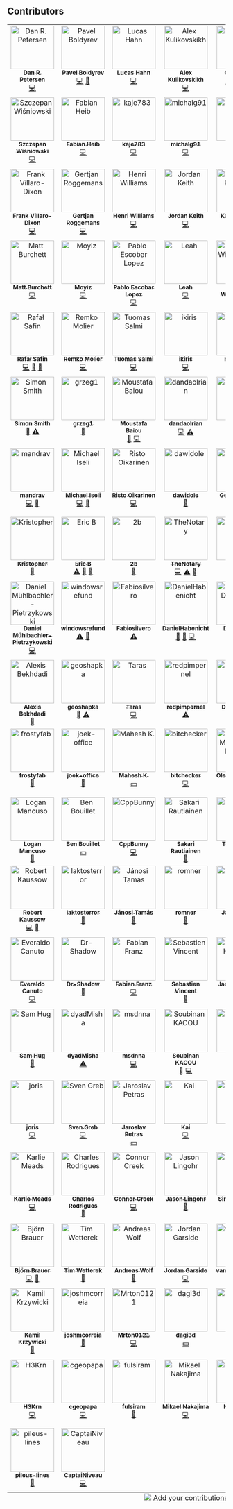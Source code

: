 ## Contributors

<!-- ALL-CONTRIBUTORS-LIST:START - Do not remove or modify this section -->
<!-- prettier-ignore-start -->
<!-- markdownlint-disable -->
<table>
  <tbody>
    <tr>
      <td align="center" valign="top" width="14.28%"><a href="https://danitso.com/"><img src="https://avatars.githubusercontent.com/u/7096448?v=4?s=100" width="100px;" alt="Dan R. Petersen"/><br /><sub><b>Dan R. Petersen</b></sub></a><br /><a href="https://github.com/bpg/terraform-provider-proxmox/commits?author=danitso-dp" title="Code">💻</a></td>
      <td align="center" valign="top" width="14.28%"><a href="https://github.com/bpg"><img src="https://avatars.githubusercontent.com/u/627562?v=4?s=100" width="100px;" alt="Pavel Boldyrev"/><br /><sub><b>Pavel Boldyrev</b></sub></a><br /><a href="https://github.com/bpg/terraform-provider-proxmox/commits?author=bpg" title="Code">💻</a> <a href="#maintenance-bpg" title="Maintenance">🚧</a></td>
      <td align="center" valign="top" width="14.28%"><a href="https://github.com/luhahn"><img src="https://avatars.githubusercontent.com/u/61747797?v=4?s=100" width="100px;" alt="Lucas Hahn"/><br /><sub><b>Lucas Hahn</b></sub></a><br /><a href="https://github.com/bpg/terraform-provider-proxmox/commits?author=luhahn" title="Code">💻</a></td>
      <td align="center" valign="top" width="14.28%"><a href="https://github.com/blz-ea"><img src="https://avatars.githubusercontent.com/u/19339605?v=4?s=100" width="100px;" alt="Alex Kulikovskikh"/><br /><sub><b>Alex Kulikovskikh</b></sub></a><br /><a href="https://github.com/bpg/terraform-provider-proxmox/commits?author=blz-ea" title="Code">💻</a></td>
      <td align="center" valign="top" width="14.28%"><a href="https://github.com/otopetrik"><img src="https://avatars.githubusercontent.com/u/972298?v=4?s=100" width="100px;" alt="Oto Petřík"/><br /><sub><b>Oto Petřík</b></sub></a><br /><a href="https://github.com/bpg/terraform-provider-proxmox/commits?author=otopetrik" title="Code">💻</a> <a href="#question-otopetrik" title="Answering Questions">💬</a> <a href="https://github.com/bpg/terraform-provider-proxmox/issues?q=author%3Aotopetrik" title="Bug reports">🐛</a> <a href="https://github.com/bpg/terraform-provider-proxmox/commits?author=otopetrik" title="Documentation">📖</a></td>
      <td align="center" valign="top" width="14.28%"><a href="https://www.patreon.com/boik"><img src="https://avatars.githubusercontent.com/u/6451933?v=4?s=100" width="100px;" alt="Boik"/><br /><sub><b>Boik</b></sub></a><br /><a href="https://github.com/bpg/terraform-provider-proxmox/commits?author=qazbnm456" title="Code">💻</a></td>
      <td align="center" valign="top" width="14.28%"><a href="https://github.com/abdo-farag"><img src="https://avatars.githubusercontent.com/u/10170837?v=4?s=100" width="100px;" alt="Abdelfadeel Farag"/><br /><sub><b>Abdelfadeel Farag</b></sub></a><br /><a href="https://github.com/bpg/terraform-provider-proxmox/commits?author=abdo-farag" title="Code">💻</a></td>
    </tr>
    <tr>
      <td align="center" valign="top" width="14.28%"><a href="https://github.com/kugo12"><img src="https://avatars.githubusercontent.com/u/15050771?v=4?s=100" width="100px;" alt="Szczepan Wiśniowski"/><br /><sub><b>Szczepan Wiśniowski</b></sub></a><br /><a href="https://github.com/bpg/terraform-provider-proxmox/commits?author=kugo12" title="Code">💻</a></td>
      <td align="center" valign="top" width="14.28%"><a href="https://github.com/xonvanetta"><img src="https://avatars.githubusercontent.com/u/11271952?v=4?s=100" width="100px;" alt="Fabian Heib"/><br /><sub><b>Fabian Heib</b></sub></a><br /><a href="https://github.com/bpg/terraform-provider-proxmox/commits?author=xonvanetta" title="Code">💻</a></td>
      <td align="center" valign="top" width="14.28%"><a href="https://github.com/kaje783"><img src="https://avatars.githubusercontent.com/u/120482249?v=4?s=100" width="100px;" alt="kaje783"/><br /><sub><b>kaje783</b></sub></a><br /><a href="https://github.com/bpg/terraform-provider-proxmox/commits?author=kaje783" title="Code">💻</a></td>
      <td align="center" valign="top" width="14.28%"><a href="https://github.com/michalg91"><img src="https://avatars.githubusercontent.com/u/63045346?v=4?s=100" width="100px;" alt="michalg91"/><br /><sub><b>michalg91</b></sub></a><br /><a href="https://github.com/bpg/terraform-provider-proxmox/commits?author=michalg91" title="Code">💻</a></td>
      <td align="center" valign="top" width="14.28%"><a href="https://github.com/1-cameron"><img src="https://avatars.githubusercontent.com/u/68611194?v=4?s=100" width="100px;" alt="Cameron"/><br /><sub><b>Cameron</b></sub></a><br /><a href="https://github.com/bpg/terraform-provider-proxmox/commits?author=1-cameron" title="Code">💻</a></td>
      <td align="center" valign="top" width="14.28%"><a href="https://christopherjones.us/"><img src="https://avatars.githubusercontent.com/u/115515?v=4?s=100" width="100px;" alt="Chris Jones"/><br /><sub><b>Chris Jones</b></sub></a><br /><a href="https://github.com/bpg/terraform-provider-proxmox/commits?author=magikid" title="Code">💻</a></td>
      <td align="center" valign="top" width="14.28%"><a href="https://dominik.wombacher.cc/"><img src="https://avatars.githubusercontent.com/u/16312366?v=4?s=100" width="100px;" alt="Dominik Wombacher"/><br /><sub><b>Dominik Wombacher</b></sub></a><br /><a href="https://github.com/bpg/terraform-provider-proxmox/commits?author=wombelix" title="Code">💻</a></td>
    </tr>
    <tr>
      <td align="center" valign="top" width="14.28%"><a href="http://frank.villaro-dixon.eu/"><img src="https://avatars.githubusercontent.com/u/17879459?v=4?s=100" width="100px;" alt="Frank Villaro-Dixon"/><br /><sub><b>Frank Villaro-Dixon</b></sub></a><br /><a href="https://github.com/bpg/terraform-provider-proxmox/commits?author=Frankkkkk" title="Code">💻</a></td>
      <td align="center" valign="top" width="14.28%"><a href="https://github.com/groggemans"><img src="https://avatars.githubusercontent.com/u/11381284?v=4?s=100" width="100px;" alt="Gertjan Roggemans"/><br /><sub><b>Gertjan Roggemans</b></sub></a><br /><a href="https://github.com/bpg/terraform-provider-proxmox/commits?author=groggemans" title="Code">💻</a></td>
      <td align="center" valign="top" width="14.28%"><a href="https://github.com/HenriAW"><img src="https://avatars.githubusercontent.com/u/24527359?v=4?s=100" width="100px;" alt="Henri Williams"/><br /><sub><b>Henri Williams</b></sub></a><br /><a href="https://github.com/bpg/terraform-provider-proxmox/commits?author=HenriAW" title="Code">💻</a></td>
      <td align="center" valign="top" width="14.28%"><a href="https://github.com/zeddD1abl0"><img src="https://avatars.githubusercontent.com/u/8335605?v=4?s=100" width="100px;" alt="Jordan Keith"/><br /><sub><b>Jordan Keith</b></sub></a><br /><a href="https://github.com/bpg/terraform-provider-proxmox/commits?author=zeddD1abl0" title="Code">💻</a></td>
      <td align="center" valign="top" width="14.28%"><a href="https://github.com/shortmann"><img src="https://avatars.githubusercontent.com/u/20142334?v=4?s=100" width="100px;" alt="Kai Kahllund"/><br /><sub><b>Kai Kahllund</b></sub></a><br /><a href="https://github.com/bpg/terraform-provider-proxmox/commits?author=shortmann" title="Code">💻</a></td>
      <td align="center" valign="top" width="14.28%"><a href="https://github.com/kevinglasson"><img src="https://avatars.githubusercontent.com/u/22187575?v=4?s=100" width="100px;" alt="Kevin"/><br /><sub><b>Kevin</b></sub></a><br /><a href="https://github.com/bpg/terraform-provider-proxmox/commits?author=kevinglasson" title="Code">💻</a></td>
      <td align="center" valign="top" width="14.28%"><a href="https://github.com/krzysztof-magosa"><img src="https://avatars.githubusercontent.com/u/6112411?v=4?s=100" width="100px;" alt="Krzysztof Magosa"/><br /><sub><b>Krzysztof Magosa</b></sub></a><br /><a href="https://github.com/bpg/terraform-provider-proxmox/commits?author=krzysztof-magosa" title="Code">💻</a></td>
    </tr>
    <tr>
      <td align="center" valign="top" width="14.28%"><a href="https://burchett.dev/"><img src="https://avatars.githubusercontent.com/u/783042?v=4?s=100" width="100px;" alt="Matt Burchett"/><br /><sub><b>Matt Burchett</b></sub></a><br /><a href="https://github.com/bpg/terraform-provider-proxmox/commits?author=mattburchett" title="Code">💻</a></td>
      <td align="center" valign="top" width="14.28%"><a href="https://github.com/moyiz"><img src="https://avatars.githubusercontent.com/u/8603313?v=4?s=100" width="100px;" alt="Moyiz"/><br /><sub><b>Moyiz</b></sub></a><br /><a href="https://github.com/bpg/terraform-provider-proxmox/commits?author=moyiz" title="Code">💻</a></td>
      <td align="center" valign="top" width="14.28%"><a href="https://github.com/pescobar"><img src="https://avatars.githubusercontent.com/u/103797?v=4?s=100" width="100px;" alt="Pablo Escobar Lopez"/><br /><sub><b>Pablo Escobar Lopez</b></sub></a><br /><a href="https://github.com/bpg/terraform-provider-proxmox/commits?author=pescobar" title="Code">💻</a></td>
      <td align="center" valign="top" width="14.28%"><a href="https://hrmny.sh/"><img src="https://avatars.githubusercontent.com/u/8845940?v=4?s=100" width="100px;" alt="Leah"/><br /><sub><b>Leah</b></sub></a><br /><a href="https://github.com/bpg/terraform-provider-proxmox/commits?author=ForsakenHarmony" title="Code">💻</a></td>
      <td align="center" valign="top" width="14.28%"><a href="https://github.com/wbpascal"><img src="https://avatars.githubusercontent.com/u/9532590?v=4?s=100" width="100px;" alt="Pascal Wiedenbeck"/><br /><sub><b>Pascal Wiedenbeck</b></sub></a><br /><a href="https://github.com/bpg/terraform-provider-proxmox/commits?author=wbpascal" title="Code">💻</a></td>
      <td align="center" valign="top" width="14.28%"><a href="https://github.com/Patricol"><img src="https://avatars.githubusercontent.com/u/13428020?v=4?s=100" width="100px;" alt="Patrick Collins"/><br /><sub><b>Patrick Collins</b></sub></a><br /><a href="https://github.com/bpg/terraform-provider-proxmox/commits?author=Patricol" title="Code">💻</a></td>
      <td align="center" valign="top" width="14.28%"><a href="https://prajwal-portfolio.netlify.app/"><img src="https://avatars.githubusercontent.com/u/48290911?v=4?s=100" width="100px;" alt="Prajwal"/><br /><sub><b>Prajwal</b></sub></a><br /><a href="https://github.com/bpg/terraform-provider-proxmox/commits?author=PrajwalBorkar" title="Code">💻</a></td>
    </tr>
    <tr>
      <td align="center" valign="top" width="14.28%"><a href="https://github.com/rafsaf"><img src="https://avatars.githubusercontent.com/u/51059348?v=4?s=100" width="100px;" alt="Rafał Safin"/><br /><sub><b>Rafał Safin</b></sub></a><br /><a href="https://github.com/bpg/terraform-provider-proxmox/commits?author=rafsaf" title="Code">💻</a> <a href="https://github.com/bpg/terraform-provider-proxmox/commits?author=rafsaf" title="Documentation">📖</a> <a href="#ideas-rafsaf" title="Ideas, Planning, & Feedback">🤔</a></td>
      <td align="center" valign="top" width="14.28%"><a href="https://github.com/RemkoMolier"><img src="https://avatars.githubusercontent.com/u/16520301?v=4?s=100" width="100px;" alt="Remko Molier"/><br /><sub><b>Remko Molier</b></sub></a><br /><a href="https://github.com/bpg/terraform-provider-proxmox/commits?author=RemkoMolier" title="Code">💻</a></td>
      <td align="center" valign="top" width="14.28%"><a href="http://www.tuomassalmi.com/"><img src="https://avatars.githubusercontent.com/u/3398165?v=4?s=100" width="100px;" alt="Tuomas Salmi"/><br /><sub><b>Tuomas Salmi</b></sub></a><br /><a href="https://github.com/bpg/terraform-provider-proxmox/commits?author=Tumetsu" title="Code">💻</a></td>
      <td align="center" valign="top" width="14.28%"><a href="https://github.com/ikiris"><img src="https://avatars.githubusercontent.com/u/4852950?v=4?s=100" width="100px;" alt="ikiris"/><br /><sub><b>ikiris</b></sub></a><br /><a href="https://github.com/bpg/terraform-provider-proxmox/commits?author=ikiris" title="Code">💻</a></td>
      <td align="center" valign="top" width="14.28%"><a href="https://github.com/mleone87"><img src="https://avatars.githubusercontent.com/u/807457?v=4?s=100" width="100px;" alt="mleone87"/><br /><sub><b>mleone87</b></sub></a><br /><a href="https://github.com/bpg/terraform-provider-proxmox/commits?author=mleone87" title="Code">💻</a></td>
      <td align="center" valign="top" width="14.28%"><a href="https://thiscute.world/en/"><img src="https://avatars.githubusercontent.com/u/22363274?v=4?s=100" width="100px;" alt="Ryan Yin"/><br /><sub><b>Ryan Yin</b></sub></a><br /><a href="https://github.com/bpg/terraform-provider-proxmox/commits?author=ryan4yin" title="Code">💻</a></td>
      <td align="center" valign="top" width="14.28%"><a href="https://github.com/zoop-btc"><img src="https://avatars.githubusercontent.com/u/101409458?v=4?s=100" width="100px;" alt="zoop"/><br /><sub><b>zoop</b></sub></a><br /><a href="https://github.com/bpg/terraform-provider-proxmox/commits?author=zoop-btc" title="Code">💻</a></td>
    </tr>
    <tr>
      <td align="center" valign="top" width="14.28%"><a href="https://www.si458.co.uk"><img src="https://avatars.githubusercontent.com/u/765314?v=4?s=100" width="100px;" alt="Simon Smith"/><br /><sub><b>Simon Smith</b></sub></a><br /><a href="https://github.com/bpg/terraform-provider-proxmox/issues?q=author%3Asi458" title="Bug reports">🐛</a> <a href="https://github.com/bpg/terraform-provider-proxmox/commits?author=si458" title="Tests">⚠️</a></td>
      <td align="center" valign="top" width="14.28%"><a href="https://github.com/grzeg1"><img src="https://avatars.githubusercontent.com/u/8179857?v=4?s=100" width="100px;" alt="grzeg1"/><br /><sub><b>grzeg1</b></sub></a><br /><a href="https://github.com/bpg/terraform-provider-proxmox/issues?q=author%3Agrzeg1" title="Bug reports">🐛</a></td>
      <td align="center" valign="top" width="14.28%"><a href="https://github.com/moustafab"><img src="https://avatars.githubusercontent.com/u/27738648?v=4?s=100" width="100px;" alt="Moustafa Baiou"/><br /><sub><b>Moustafa Baiou</b></sub></a><br /><a href="https://github.com/bpg/terraform-provider-proxmox/issues?q=author%3Amoustafab" title="Bug reports">🐛</a> <a href="https://github.com/bpg/terraform-provider-proxmox/commits?author=moustafab" title="Code">💻</a></td>
      <td align="center" valign="top" width="14.28%"><a href="https://github.com/dandaolrian"><img src="https://avatars.githubusercontent.com/u/86479955?v=4?s=100" width="100px;" alt="dandaolrian"/><br /><sub><b>dandaolrian</b></sub></a><br /><a href="https://github.com/bpg/terraform-provider-proxmox/commits?author=dandaolrian" title="Code">💻</a> <a href="https://github.com/bpg/terraform-provider-proxmox/commits?author=dandaolrian" title="Tests">⚠️</a></td>
      <td align="center" valign="top" width="14.28%"><a href="https://github.com/yoshikakbudto"><img src="https://avatars.githubusercontent.com/u/10331946?v=4?s=100" width="100px;" alt="Dmitry"/><br /><sub><b>Dmitry</b></sub></a><br /><a href="https://github.com/bpg/terraform-provider-proxmox/issues?q=author%3Ayoshikakbudto" title="Bug reports">🐛</a></td>
      <td align="center" valign="top" width="14.28%"><a href="https://michael.franzl.name"><img src="https://avatars.githubusercontent.com/u/72123?v=4?s=100" width="100px;" alt="Michael Franzl"/><br /><sub><b>Michael Franzl</b></sub></a><br /><a href="https://github.com/bpg/terraform-provider-proxmox/issues?q=author%3Amichaelfranzl" title="Bug reports">🐛</a> <a href="https://github.com/bpg/terraform-provider-proxmox/commits?author=michaelfranzl" title="Code">💻</a> <a href="https://github.com/bpg/terraform-provider-proxmox/commits?author=michaelfranzl" title="Tests">⚠️</a></td>
      <td align="center" valign="top" width="14.28%"><a href="http://www.ebenoit.info"><img src="https://avatars.githubusercontent.com/u/1409844?v=4?s=100" width="100px;" alt="Emmanuel Benoît"/><br /><sub><b>Emmanuel Benoît</b></sub></a><br /><a href="https://github.com/bpg/terraform-provider-proxmox/commits?author=tseeker" title="Code">💻</a> <a href="https://github.com/bpg/terraform-provider-proxmox/issues?q=author%3Atseeker" title="Bug reports">🐛</a> <a href="https://github.com/bpg/terraform-provider-proxmox/commits?author=tseeker" title="Tests">⚠️</a></td>
    </tr>
    <tr>
      <td align="center" valign="top" width="14.28%"><a href="https://github.com/mandrav"><img src="https://avatars.githubusercontent.com/u/1273530?v=4?s=100" width="100px;" alt="mandrav"/><br /><sub><b>mandrav</b></sub></a><br /><a href="https://github.com/bpg/terraform-provider-proxmox/commits?author=mandrav" title="Code">💻</a> <a href="https://github.com/bpg/terraform-provider-proxmox/issues?q=author%3Amandrav" title="Bug reports">🐛</a></td>
      <td align="center" valign="top" width="14.28%"><a href="https://github.com/michaelze"><img src="https://avatars.githubusercontent.com/u/673902?v=4?s=100" width="100px;" alt="Michael Iseli"/><br /><sub><b>Michael Iseli</b></sub></a><br /><a href="https://github.com/bpg/terraform-provider-proxmox/commits?author=michaelze" title="Code">💻</a> <a href="https://github.com/bpg/terraform-provider-proxmox/issues?q=author%3Amichaelze" title="Bug reports">🐛</a></td>
      <td align="center" valign="top" width="14.28%"><a href="https://github.com/zharalim"><img src="https://avatars.githubusercontent.com/u/1004061?v=4?s=100" width="100px;" alt="Risto Oikarinen"/><br /><sub><b>Risto Oikarinen</b></sub></a><br /><a href="https://github.com/bpg/terraform-provider-proxmox/commits?author=zharalim" title="Code">💻</a></td>
      <td align="center" valign="top" width="14.28%"><a href="https://github.com/dawidole"><img src="https://avatars.githubusercontent.com/u/37155335?v=4?s=100" width="100px;" alt="dawidole"/><br /><sub><b>dawidole</b></sub></a><br /><a href="https://github.com/bpg/terraform-provider-proxmox/issues?q=author%3Adawidole" title="Bug reports">🐛</a></td>
      <td align="center" valign="top" width="14.28%"><a href="http://www.krupa.me.uk/"><img src="https://avatars.githubusercontent.com/u/5756726?v=4?s=100" width="100px;" alt="Gerard Krupa"/><br /><sub><b>Gerard Krupa</b></sub></a><br /><a href="https://github.com/bpg/terraform-provider-proxmox/commits?author=GJKrupa" title="Tests">⚠️</a></td>
      <td align="center" valign="top" width="14.28%"><a href="https://simoncaron.com"><img src="https://avatars.githubusercontent.com/u/8635747?v=4?s=100" width="100px;" alt="Simon Caron"/><br /><sub><b>Simon Caron</b></sub></a><br /><a href="https://github.com/bpg/terraform-provider-proxmox/commits?author=simoncaron" title="Code">💻</a></td>
      <td align="center" valign="top" width="14.28%"><a href="https://github.com/ishioni"><img src="https://avatars.githubusercontent.com/u/50323052?v=4?s=100" width="100px;" alt="Piotr Maksymiuk"/><br /><sub><b>Piotr Maksymiuk</b></sub></a><br /><a href="https://github.com/bpg/terraform-provider-proxmox/issues?q=author%3Aishioni" title="Bug reports">🐛</a></td>
    </tr>
    <tr>
      <td align="center" valign="top" width="14.28%"><a href="https://github.com/0xinterface"><img src="https://avatars.githubusercontent.com/u/890207?v=4?s=100" width="100px;" alt="Kristopher"/><br /><sub><b>Kristopher</b></sub></a><br /><a href="#ideas-0xinterface" title="Ideas, Planning, & Feedback">🤔</a></td>
      <td align="center" valign="top" width="14.28%"><a href="https://github.com/mritalian"><img src="https://avatars.githubusercontent.com/u/15789014?v=4?s=100" width="100px;" alt="Eric B"/><br /><sub><b>Eric B</b></sub></a><br /><a href="https://github.com/bpg/terraform-provider-proxmox/commits?author=mritalian" title="Tests">⚠️</a> <a href="https://github.com/bpg/terraform-provider-proxmox/commits?author=mritalian" title="Documentation">📖</a> <a href="https://github.com/bpg/terraform-provider-proxmox/issues?q=author%3Amritalian" title="Bug reports">🐛</a></td>
      <td align="center" valign="top" width="14.28%"><a href="https://github.com/2b"><img src="https://avatars.githubusercontent.com/u/829041?v=4?s=100" width="100px;" alt="2b"/><br /><sub><b>2b</b></sub></a><br /><a href="https://github.com/bpg/terraform-provider-proxmox/issues?q=author%3A2b" title="Bug reports">🐛</a></td>
      <td align="center" valign="top" width="14.28%"><a href="https://github.com/TheNotary"><img src="https://avatars.githubusercontent.com/u/799247?v=4?s=100" width="100px;" alt="TheNotary"/><br /><sub><b>TheNotary</b></sub></a><br /><a href="https://github.com/bpg/terraform-provider-proxmox/commits?author=TheNotary" title="Code">💻</a> <a href="https://github.com/bpg/terraform-provider-proxmox/commits?author=TheNotary" title="Tests">⚠️</a> <a href="https://github.com/bpg/terraform-provider-proxmox/commits?author=TheNotary" title="Documentation">📖</a></td>
      <td align="center" valign="top" width="14.28%"><a href="https://github.com/zamrih"><img src="https://avatars.githubusercontent.com/u/1061718?v=4?s=100" width="100px;" alt="zamrih"/><br /><sub><b>zamrih</b></sub></a><br /><a href="https://github.com/bpg/terraform-provider-proxmox/issues?q=author%3Azamrih" title="Bug reports">🐛</a> <a href="https://github.com/bpg/terraform-provider-proxmox/commits?author=zamrih" title="Code">💻</a></td>
      <td align="center" valign="top" width="14.28%"><a href="https://github.com/ratiborusx"><img src="https://avatars.githubusercontent.com/u/123507924?v=4?s=100" width="100px;" alt="Ratiborus"/><br /><sub><b>Ratiborus</b></sub></a><br /><a href="https://github.com/bpg/terraform-provider-proxmox/issues?q=author%3Aratiborusx" title="Bug reports">🐛</a> <a href="https://github.com/bpg/terraform-provider-proxmox/commits?author=ratiborusx" title="Tests">⚠️</a></td>
      <td align="center" valign="top" width="14.28%"><a href="https://github.com/skleinjung"><img src="https://avatars.githubusercontent.com/u/17599474?v=4?s=100" width="100px;" alt="Sean Kleinjung"/><br /><sub><b>Sean Kleinjung</b></sub></a><br /><a href="https://github.com/bpg/terraform-provider-proxmox/issues?q=author%3Askleinjung" title="Bug reports">🐛</a> <a href="#financial-skleinjung" title="Financial">💵</a></td>
    </tr>
    <tr>
      <td align="center" valign="top" width="14.28%"><a href="https://github.com/muhlba91"><img src="https://avatars.githubusercontent.com/u/653739?v=4?s=100" width="100px;" alt="Daniel Mühlbachler-Pietrzykowski"/><br /><sub><b>Daniel Mühlbachler-Pietrzykowski</b></sub></a><br /><a href="https://github.com/bpg/terraform-provider-proxmox/commits?author=muhlba91" title="Code">💻</a></td>
      <td align="center" valign="top" width="14.28%"><a href="https://github.com/windowsrefund"><img src="https://avatars.githubusercontent.com/u/512222?v=4?s=100" width="100px;" alt="windowsrefund"/><br /><sub><b>windowsrefund</b></sub></a><br /><a href="https://github.com/bpg/terraform-provider-proxmox/commits?author=windowsrefund" title="Tests">⚠️</a> <a href="https://github.com/bpg/terraform-provider-proxmox/commits?author=windowsrefund" title="Documentation">📖</a></td>
      <td align="center" valign="top" width="14.28%"><a href="https://github.com/Fabiosilvero"><img src="https://avatars.githubusercontent.com/u/22865938?v=4?s=100" width="100px;" alt="Fabiosilvero"/><br /><sub><b>Fabiosilvero</b></sub></a><br /><a href="https://github.com/bpg/terraform-provider-proxmox/commits?author=Fabiosilvero" title="Tests">⚠️</a></td>
      <td align="center" valign="top" width="14.28%"><a href="https://danielhabenicht.github.io/"><img src="https://avatars.githubusercontent.com/u/13590797?v=4?s=100" width="100px;" alt="DanielHabenicht"/><br /><sub><b>DanielHabenicht</b></sub></a><br /><a href="https://github.com/bpg/terraform-provider-proxmox/issues?q=author%3ADanielHabenicht" title="Bug reports">🐛</a> <a href="https://github.com/bpg/terraform-provider-proxmox/commits?author=DanielHabenicht" title="Documentation">📖</a> <a href="https://github.com/bpg/terraform-provider-proxmox/commits?author=DanielHabenicht" title="Code">💻</a></td>
      <td align="center" valign="top" width="14.28%"><a href="https://github.com/dark-vex"><img src="https://avatars.githubusercontent.com/u/2905124?v=4?s=100" width="100px;" alt="Daniele De Lorenzi"/><br /><sub><b>Daniele De Lorenzi</b></sub></a><br /><a href="https://github.com/bpg/terraform-provider-proxmox/commits?author=dark-vex" title="Code">💻</a></td>
      <td align="center" valign="top" width="14.28%"><a href="http://www.simplysoft.ch"><img src="https://avatars.githubusercontent.com/u/1588210?v=4?s=100" width="100px;" alt="simplysoft"/><br /><sub><b>simplysoft</b></sub></a><br /><a href="https://github.com/bpg/terraform-provider-proxmox/commits?author=simplysoft" title="Code">💻</a></td>
      <td align="center" valign="top" width="14.28%"><a href="http://ruilopes.com"><img src="https://avatars.githubusercontent.com/u/43356?v=4?s=100" width="100px;" alt="Rui Lopes"/><br /><sub><b>Rui Lopes</b></sub></a><br /><a href="https://github.com/bpg/terraform-provider-proxmox/commits?author=rgl" title="Code">💻</a></td>
    </tr>
    <tr>
      <td align="center" valign="top" width="14.28%"><a href="https://soundcloud.com/midoriiro"><img src="https://avatars.githubusercontent.com/u/2159328?v=4?s=100" width="100px;" alt="Alexis Bekhdadi"/><br /><sub><b>Alexis Bekhdadi</b></sub></a><br /><a href="https://github.com/bpg/terraform-provider-proxmox/issues?q=author%3Amidoriiro" title="Bug reports">🐛</a></td>
      <td align="center" valign="top" width="14.28%"><a href="https://github.com/geoshapka"><img src="https://avatars.githubusercontent.com/u/32462387?v=4?s=100" width="100px;" alt="geoshapka"/><br /><sub><b>geoshapka</b></sub></a><br /><a href="https://github.com/bpg/terraform-provider-proxmox/issues?q=author%3Ageoshapka" title="Bug reports">🐛</a> <a href="https://github.com/bpg/terraform-provider-proxmox/commits?author=geoshapka" title="Tests">⚠️</a></td>
      <td align="center" valign="top" width="14.28%"><a href="https://github.com/tarik02"><img src="https://avatars.githubusercontent.com/u/12175048?v=4?s=100" width="100px;" alt="Taras"/><br /><sub><b>Taras</b></sub></a><br /><a href="https://github.com/bpg/terraform-provider-proxmox/commits?author=tarik02" title="Code">💻</a></td>
      <td align="center" valign="top" width="14.28%"><a href="https://github.com/redpimpernel"><img src="https://avatars.githubusercontent.com/u/50511476?v=4?s=100" width="100px;" alt="redpimpernel"/><br /><sub><b>redpimpernel</b></sub></a><br /><a href="https://github.com/bpg/terraform-provider-proxmox/commits?author=redpimpernel" title="Tests">⚠️</a></td>
      <td align="center" valign="top" width="14.28%"><a href="https://github.com/dylanbegin"><img src="https://avatars.githubusercontent.com/u/64234261?v=4?s=100" width="100px;" alt="Dylan Begin"/><br /><sub><b>Dylan Begin</b></sub></a><br /><a href="https://github.com/bpg/terraform-provider-proxmox/issues?q=author%3Adylanbegin" title="Bug reports">🐛</a> <a href="https://github.com/bpg/terraform-provider-proxmox/commits?author=dylanbegin" title="Tests">⚠️</a></td>
      <td align="center" valign="top" width="14.28%"><a href="https://github.com/ActualTrash"><img src="https://avatars.githubusercontent.com/u/31072505?v=4?s=100" width="100px;" alt="Chase H"/><br /><sub><b>Chase H</b></sub></a><br /><a href="https://github.com/bpg/terraform-provider-proxmox/commits?author=ActualTrash" title="Code">💻</a></td>
      <td align="center" valign="top" width="14.28%"><a href="https://github.com/zmingxie"><img src="https://avatars.githubusercontent.com/u/1136583?v=4?s=100" width="100px;" alt="Ming Xie"/><br /><sub><b>Ming Xie</b></sub></a><br /><a href="https://github.com/bpg/terraform-provider-proxmox/commits?author=zmingxie" title="Code">💻</a> <a href="https://github.com/bpg/terraform-provider-proxmox/commits?author=zmingxie" title="Documentation">📖</a></td>
    </tr>
    <tr>
      <td align="center" valign="top" width="14.28%"><a href="https://github.com/frostyfab"><img src="https://avatars.githubusercontent.com/u/140175283?v=4?s=100" width="100px;" alt="frostyfab"/><br /><sub><b>frostyfab</b></sub></a><br /><a href="https://github.com/bpg/terraform-provider-proxmox/commits?author=frostyfab" title="Documentation">📖</a></td>
      <td align="center" valign="top" width="14.28%"><a href="https://github.com/joek-office"><img src="https://avatars.githubusercontent.com/u/124031385?v=4?s=100" width="100px;" alt="joek-office"/><br /><sub><b>joek-office</b></sub></a><br /><a href="https://github.com/bpg/terraform-provider-proxmox/issues?q=author%3Ajoek-office" title="Bug reports">🐛</a></td>
      <td align="center" valign="top" width="14.28%"><a href="http://opnsrc.dev"><img src="https://avatars.githubusercontent.com/u/2036998?v=4?s=100" width="100px;" alt="Mahesh K."/><br /><sub><b>Mahesh K.</b></sub></a><br /><a href="#financial-mkopnsrc" title="Financial">💵</a></td>
      <td align="center" valign="top" width="14.28%"><a href="https://github.com/bitchecker"><img src="https://avatars.githubusercontent.com/u/11056930?v=4?s=100" width="100px;" alt="bitchecker"/><br /><sub><b>bitchecker</b></sub></a><br /><a href="https://github.com/bpg/terraform-provider-proxmox/commits?author=bitchecker" title="Code">💻</a></td>
      <td align="center" valign="top" width="14.28%"><a href="https://github.com/olemathias"><img src="https://avatars.githubusercontent.com/u/891048?v=4?s=100" width="100px;" alt="Ole Mathias Aa. Heggem"/><br /><sub><b>Ole Mathias Aa. Heggem</b></sub></a><br /><a href="https://github.com/bpg/terraform-provider-proxmox/issues?q=author%3Aolemathias" title="Bug reports">🐛</a></td>
      <td align="center" valign="top" width="14.28%"><a href="https://github.com/scibi"><img src="https://avatars.githubusercontent.com/u/703860?v=4?s=100" width="100px;" alt="scibi"/><br /><sub><b>scibi</b></sub></a><br /><a href="https://github.com/bpg/terraform-provider-proxmox/issues?q=author%3Ascibi" title="Bug reports">🐛</a> <a href="#ideas-scibi" title="Ideas, Planning, & Feedback">🤔</a></td>
      <td align="center" valign="top" width="14.28%"><a href="https://github.com/LEI"><img src="https://avatars.githubusercontent.com/u/4112243?v=4?s=100" width="100px;" alt="Guillaume"/><br /><sub><b>Guillaume</b></sub></a><br /><a href="https://github.com/bpg/terraform-provider-proxmox/commits?author=LEI" title="Code">💻</a></td>
    </tr>
    <tr>
      <td align="center" valign="top" width="14.28%"><a href="https://loganmancuso.github.io/"><img src="https://avatars.githubusercontent.com/u/18329590?v=4?s=100" width="100px;" alt="Logan Mancuso"/><br /><sub><b>Logan Mancuso</b></sub></a><br /><a href="https://github.com/bpg/terraform-provider-proxmox/issues?q=author%3Aloganmancuso" title="Bug reports">🐛</a></td>
      <td align="center" valign="top" width="14.28%"><a href="https://github.com/benbouillet"><img src="https://avatars.githubusercontent.com/u/15980664?v=4?s=100" width="100px;" alt="Ben Bouillet"/><br /><sub><b>Ben Bouillet</b></sub></a><br /><a href="#financial-benbouillet" title="Financial">💵</a></td>
      <td align="center" valign="top" width="14.28%"><a href="https://github.com/CppBunny"><img src="https://avatars.githubusercontent.com/u/7388307?v=4?s=100" width="100px;" alt="CppBunny"/><br /><sub><b>CppBunny</b></sub></a><br /><a href="https://github.com/bpg/terraform-provider-proxmox/commits?author=CppBunny" title="Code">💻</a></td>
      <td align="center" valign="top" width="14.28%"><a href="https://github.com/srautiai"><img src="https://avatars.githubusercontent.com/u/1098080?v=4?s=100" width="100px;" alt="Sakari Rautiainen"/><br /><sub><b>Sakari Rautiainen</b></sub></a><br /><a href="https://github.com/bpg/terraform-provider-proxmox/issues?q=author%3Asrautiai" title="Bug reports">🐛</a></td>
      <td align="center" valign="top" width="14.28%"><a href="http://tomstok.es"><img src="https://avatars.githubusercontent.com/u/1216926?v=4?s=100" width="100px;" alt="Tom Stokes"/><br /><sub><b>Tom Stokes</b></sub></a><br /><a href="https://github.com/bpg/terraform-provider-proxmox/commits?author=tomstokes" title="Documentation">📖</a></td>
      <td align="center" valign="top" width="14.28%"><a href="https://github.com/jkossis"><img src="https://avatars.githubusercontent.com/u/1247832?v=4?s=100" width="100px;" alt="Jason Kossis"/><br /><sub><b>Jason Kossis</b></sub></a><br /><a href="https://github.com/bpg/terraform-provider-proxmox/commits?author=jkossis" title="Code">💻</a></td>
      <td align="center" valign="top" width="14.28%"><a href="https://github.com/lfelicetti-softatnet"><img src="https://avatars.githubusercontent.com/u/138860955?v=4?s=100" width="100px;" alt="lfelicetti-softatnet"/><br /><sub><b>lfelicetti-softatnet</b></sub></a><br /><a href="https://github.com/bpg/terraform-provider-proxmox/issues?q=author%3Alfelicetti-softatnet" title="Bug reports">🐛</a></td>
    </tr>
    <tr>
      <td align="center" valign="top" width="14.28%"><a href="https://thegeeklab.de"><img src="https://avatars.githubusercontent.com/u/3391958?v=4?s=100" width="100px;" alt="Robert Kaussow"/><br /><sub><b>Robert Kaussow</b></sub></a><br /><a href="https://github.com/bpg/terraform-provider-proxmox/commits?author=xoxys" title="Code">💻</a> <a href="#ideas-xoxys" title="Ideas, Planning, & Feedback">🤔</a></td>
      <td align="center" valign="top" width="14.28%"><a href="https://github.com/laktosterror"><img src="https://avatars.githubusercontent.com/u/55037659?v=4?s=100" width="100px;" alt="laktosterror"/><br /><sub><b>laktosterror</b></sub></a><br /><a href="#ideas-laktosterror" title="Ideas, Planning, & Feedback">🤔</a></td>
      <td align="center" valign="top" width="14.28%"><a href="https://github.com/jtamas96"><img src="https://avatars.githubusercontent.com/u/25171705?v=4?s=100" width="100px;" alt="Jánosi Tamás"/><br /><sub><b>Jánosi Tamás</b></sub></a><br /><a href="https://github.com/bpg/terraform-provider-proxmox/issues?q=author%3Ajtamas96" title="Bug reports">🐛</a></td>
      <td align="center" valign="top" width="14.28%"><a href="https://starless.one"><img src="https://avatars.githubusercontent.com/u/41077433?v=4?s=100" width="100px;" alt="romner"/><br /><sub><b>romner</b></sub></a><br /><a href="https://github.com/bpg/terraform-provider-proxmox/issues?q=author%3Aromner-set" title="Bug reports">🐛</a></td>
      <td align="center" valign="top" width="14.28%"><a href="https://jayden-lind.github.io"><img src="https://avatars.githubusercontent.com/u/70465314?v=4?s=100" width="100px;" alt="Jayden Lind"/><br /><sub><b>Jayden Lind</b></sub></a><br /><a href="https://github.com/bpg/terraform-provider-proxmox/commits?author=Jayden-Lind" title="Code">💻</a></td>
      <td align="center" valign="top" width="14.28%"><a href="https://github.com/Eusebius1920"><img src="https://avatars.githubusercontent.com/u/8429638?v=4?s=100" width="100px;" alt="Eusebius1920"/><br /><sub><b>Eusebius1920</b></sub></a><br /><a href="https://github.com/bpg/terraform-provider-proxmox/issues?q=author%3AEusebius1920" title="Bug reports">🐛</a> <a href="https://github.com/bpg/terraform-provider-proxmox/commits?author=Eusebius1920" title="Documentation">📖</a></td>
      <td align="center" valign="top" width="14.28%"><a href="https://github.com/kvangent"><img src="https://avatars.githubusercontent.com/u/10712294?v=4?s=100" width="100px;" alt="kvangent"/><br /><sub><b>kvangent</b></sub></a><br /><a href="https://github.com/bpg/terraform-provider-proxmox/issues?q=author%3Akvangent" title="Bug reports">🐛</a> <a href="https://github.com/bpg/terraform-provider-proxmox/commits?author=kvangent" title="Tests">⚠️</a></td>
    </tr>
    <tr>
      <td align="center" valign="top" width="14.28%"><a href="https://github.com/ecanuto"><img src="https://avatars.githubusercontent.com/u/55260?v=4?s=100" width="100px;" alt="Everaldo Canuto"/><br /><sub><b>Everaldo Canuto</b></sub></a><br /><a href="https://github.com/bpg/terraform-provider-proxmox/commits?author=ecanuto" title="Code">💻</a></td>
      <td align="center" valign="top" width="14.28%"><a href="https://github.com/Dr-Shadow"><img src="https://avatars.githubusercontent.com/u/5308086?v=4?s=100" width="100px;" alt="Dr-Shadow"/><br /><sub><b>Dr-Shadow</b></sub></a><br /><a href="https://github.com/bpg/terraform-provider-proxmox/issues?q=author%3ADr-Shadow" title="Bug reports">🐛</a></td>
      <td align="center" valign="top" width="14.28%"><a href="https://github.com/FabFaeb"><img src="https://avatars.githubusercontent.com/u/10672940?v=4?s=100" width="100px;" alt="Fabian Franz"/><br /><sub><b>Fabian Franz</b></sub></a><br /><a href="https://github.com/bpg/terraform-provider-proxmox/commits?author=FabFaeb" title="Code">💻</a></td>
      <td align="center" valign="top" width="14.28%"><a href="https://github.com/s-vincent"><img src="https://avatars.githubusercontent.com/u/745464?v=4?s=100" width="100px;" alt="Sebastien Vincent"/><br /><sub><b>Sebastien Vincent</b></sub></a><br /><a href="https://github.com/bpg/terraform-provider-proxmox/issues?q=author%3As-vincent" title="Bug reports">🐛</a></td>
      <td align="center" valign="top" width="14.28%"><a href="https://github.com/jackhodgkiss"><img src="https://avatars.githubusercontent.com/u/52131498?v=4?s=100" width="100px;" alt="Jack Hodgkiss"/><br /><sub><b>Jack Hodgkiss</b></sub></a><br /><a href="https://github.com/bpg/terraform-provider-proxmox/commits?author=jackhodgkiss" title="Code">💻</a></td>
      <td align="center" valign="top" width="14.28%"><a href="https://github.com/marvkos"><img src="https://avatars.githubusercontent.com/u/87067609?v=4?s=100" width="100px;" alt="marvkos"/><br /><sub><b>marvkos</b></sub></a><br /><a href="https://github.com/bpg/terraform-provider-proxmox/commits?author=marvkos" title="Code">💻</a></td>
      <td align="center" valign="top" width="14.28%"><a href="https://github.com/Koloss5421"><img src="https://avatars.githubusercontent.com/u/26049477?v=4?s=100" width="100px;" alt="Koloss5421"/><br /><sub><b>Koloss5421</b></sub></a><br /><a href="https://github.com/bpg/terraform-provider-proxmox/commits?author=Koloss5421" title="Code">💻</a></td>
    </tr>
    <tr>
      <td align="center" valign="top" width="14.28%"><a href="https://sa.m-h.ug/"><img src="https://avatars.githubusercontent.com/u/171470?v=4?s=100" width="100px;" alt="Sam Hug"/><br /><sub><b>Sam Hug</b></sub></a><br /><a href="https://github.com/bpg/terraform-provider-proxmox/commits?author=samhug" title="Documentation">📖</a></td>
      <td align="center" valign="top" width="14.28%"><a href="https://github.com/dyadMisha"><img src="https://avatars.githubusercontent.com/u/37950256?v=4?s=100" width="100px;" alt="dyadMisha"/><br /><sub><b>dyadMisha</b></sub></a><br /><a href="https://github.com/bpg/terraform-provider-proxmox/commits?author=dyadMisha" title="Tests">⚠️</a></td>
      <td align="center" valign="top" width="14.28%"><a href="https://github.com/msdnna"><img src="https://avatars.githubusercontent.com/u/11697271?v=4?s=100" width="100px;" alt="msdnna"/><br /><sub><b>msdnna</b></sub></a><br /><a href="https://github.com/bpg/terraform-provider-proxmox/commits?author=msdnna" title="Code">💻</a></td>
      <td align="center" valign="top" width="14.28%"><a href="https://github.com/soubinan"><img src="https://avatars.githubusercontent.com/u/20760371?v=4?s=100" width="100px;" alt="Soubinan KACOU"/><br /><sub><b>Soubinan KACOU</b></sub></a><br /><a href="https://github.com/bpg/terraform-provider-proxmox/issues?q=author%3Asoubinan" title="Bug reports">🐛</a> <a href="https://github.com/bpg/terraform-provider-proxmox/commits?author=soubinan" title="Code">💻</a></td>
      <td align="center" valign="top" width="14.28%"><a href="https://github.com/sergelogvinov"><img src="https://avatars.githubusercontent.com/u/5407715?v=4?s=100" width="100px;" alt="Serge"/><br /><sub><b>Serge</b></sub></a><br /><a href="https://github.com/bpg/terraform-provider-proxmox/commits?author=sergelogvinov" title="Code">💻</a> <a href="#financial-sergelogvinov" title="Financial">💵</a></td>
      <td align="center" valign="top" width="14.28%"><a href="https://github.com/batonogov"><img src="https://avatars.githubusercontent.com/u/52496117?v=4?s=100" width="100px;" alt="Fedor Batonogov"/><br /><sub><b>Fedor Batonogov</b></sub></a><br /><a href="https://github.com/bpg/terraform-provider-proxmox/issues?q=author%3Abatonogov" title="Bug reports">🐛</a></td>
      <td align="center" valign="top" width="14.28%"><a href="https://devminer.xyz"><img src="https://avatars.githubusercontent.com/u/29845135?v=4?s=100" width="100px;" alt="DevMiner"/><br /><sub><b>DevMiner</b></sub></a><br /><a href="https://github.com/bpg/terraform-provider-proxmox/commits?author=TheDevMinerTV" title="Code">💻</a></td>
    </tr>
    <tr>
      <td align="center" valign="top" width="14.28%"><a href="https://github.com/tyxieblub"><img src="https://avatars.githubusercontent.com/u/5111464?v=4?s=100" width="100px;" alt="joris"/><br /><sub><b>joris</b></sub></a><br /><a href="https://github.com/bpg/terraform-provider-proxmox/commits?author=tyxieblub" title="Code">💻</a></td>
      <td align="center" valign="top" width="14.28%"><a href="https://www.nordtheme.com"><img src="https://avatars.githubusercontent.com/u/13448100?v=4?s=100" width="100px;" alt="Sven Greb"/><br /><sub><b>Sven Greb</b></sub></a><br /><a href="https://github.com/bpg/terraform-provider-proxmox/commits?author=svengreb" title="Code">💻</a></td>
      <td align="center" valign="top" width="14.28%"><a href="https://github.com/niektoniekde"><img src="https://avatars.githubusercontent.com/u/271951?v=4?s=100" width="100px;" alt="Jaroslav Petras"/><br /><sub><b>Jaroslav Petras</b></sub></a><br /><a href="#financial-niektoniekde" title="Financial">💵</a></td>
      <td align="center" valign="top" width="14.28%"><a href="http://nankeen.me"><img src="https://avatars.githubusercontent.com/u/6895854?v=4?s=100" width="100px;" alt="Kai"/><br /><sub><b>Kai</b></sub></a><br /><a href="https://github.com/bpg/terraform-provider-proxmox/commits?author=nankeen" title="Code">💻</a></td>
      <td align="center" valign="top" width="14.28%"><a href="https://github.com/Sparta142"><img src="https://avatars.githubusercontent.com/u/2008922?v=4?s=100" width="100px;" alt="Brian"/><br /><sub><b>Brian</b></sub></a><br /><a href="https://github.com/bpg/terraform-provider-proxmox/commits?author=Sparta142" title="Code">💻</a></td>
      <td align="center" valign="top" width="14.28%"><a href="https://kiljaeden.net"><img src="https://avatars.githubusercontent.com/u/15212835?v=4?s=100" width="100px;" alt="Kil'jaeden"/><br /><sub><b>Kil'jaeden</b></sub></a><br /><a href="https://github.com/bpg/terraform-provider-proxmox/commits?author=AtaLuZiK" title="Tests">⚠️</a> <a href="#ideas-AtaLuZiK" title="Ideas, Planning, & Feedback">🤔</a></td>
      <td align="center" valign="top" width="14.28%"><a href="https://www.linkedin.com/in/rudolf-tammekivi/"><img src="https://avatars.githubusercontent.com/u/1191779?v=4?s=100" width="100px;" alt="Rudolf Tammekivi"/><br /><sub><b>Rudolf Tammekivi</b></sub></a><br /><a href="https://github.com/bpg/terraform-provider-proxmox/issues?q=author%3ABlefish" title="Bug reports">🐛</a> <a href="https://github.com/bpg/terraform-provider-proxmox/commits?author=Blefish" title="Code">💻</a></td>
    </tr>
    <tr>
      <td align="center" valign="top" width="14.28%"><a href="https://github.com/karliemeads"><img src="https://avatars.githubusercontent.com/u/68717336?v=4?s=100" width="100px;" alt="Karlie Meads"/><br /><sub><b>Karlie Meads</b></sub></a><br /><a href="https://github.com/bpg/terraform-provider-proxmox/commits?author=karliemeads" title="Code">💻</a></td>
      <td align="center" valign="top" width="14.28%"><a href="https://www.linkedin.com/in/charles-rodrigues-313ba9179/"><img src="https://avatars.githubusercontent.com/u/56375916?v=4?s=100" width="100px;" alt="Charles Rodrigues"/><br /><sub><b>Charles Rodrigues</b></sub></a><br /><a href="https://github.com/bpg/terraform-provider-proxmox/commits?author=chrodrigues" title="Documentation">📖</a></td>
      <td align="center" valign="top" width="14.28%"><a href="https://www.linkedin.com/in/connor-creek-318a86107/"><img src="https://avatars.githubusercontent.com/u/33628343?v=4?s=100" width="100px;" alt="Connor Creek"/><br /><sub><b>Connor Creek</b></sub></a><br /><a href="https://github.com/bpg/terraform-provider-proxmox/commits?author=CCreek96" title="Code">💻</a></td>
      <td align="center" valign="top" width="14.28%"><a href="https://blog.lucid.net.au"><img src="https://avatars.githubusercontent.com/u/1295960?v=4?s=100" width="100px;" alt="Jason Lingohr"/><br /><sub><b>Jason Lingohr</b></sub></a><br /><a href="https://github.com/bpg/terraform-provider-proxmox/commits?author=lingfish" title="Documentation">📖</a></td>
      <td align="center" valign="top" width="14.28%"><a href="https://github.com/simonebenati"><img src="https://avatars.githubusercontent.com/u/102557087?v=4?s=100" width="100px;" alt="Simone Benati"/><br /><sub><b>Simone Benati</b></sub></a><br /><a href="https://github.com/bpg/terraform-provider-proxmox/issues?q=author%3Asimonebenati" title="Bug reports">🐛</a> <a href="https://github.com/bpg/terraform-provider-proxmox/commits?author=simonebenati" title="Tests">⚠️</a></td>
      <td align="center" valign="top" width="14.28%"><a href="https://github.com/konstantin-kornienko"><img src="https://avatars.githubusercontent.com/u/50887992?v=4?s=100" width="100px;" alt="Konstantin Kornienko"/><br /><sub><b>Konstantin Kornienko</b></sub></a><br /><a href="https://github.com/bpg/terraform-provider-proxmox/commits?author=konstantin-kornienko" title="Code">💻</a> <a href="#ideas-konstantin-kornienko" title="Ideas, Planning, & Feedback">🤔</a></td>
      <td align="center" valign="top" width="14.28%"><a href="https://github.com/KingKeithC"><img src="https://avatars.githubusercontent.com/u/23621671?v=4?s=100" width="100px;" alt="Keith"/><br /><sub><b>Keith</b></sub></a><br /><a href="https://github.com/bpg/terraform-provider-proxmox/commits?author=KingKeithC" title="Code">💻</a> <a href="https://github.com/bpg/terraform-provider-proxmox/commits?author=KingKeithC" title="Tests">⚠️</a></td>
    </tr>
    <tr>
      <td align="center" valign="top" width="14.28%"><a href="https://github.com/ZauberNerd"><img src="https://avatars.githubusercontent.com/u/249542?v=4?s=100" width="100px;" alt="Björn Brauer"/><br /><sub><b>Björn Brauer</b></sub></a><br /><a href="https://github.com/bpg/terraform-provider-proxmox/commits?author=ZauberNerd" title="Code">💻</a> <a href="#ideas-ZauberNerd" title="Ideas, Planning, & Feedback">🤔</a></td>
      <td align="center" valign="top" width="14.28%"><a href="https://github.com/Diskoteket"><img src="https://avatars.githubusercontent.com/u/69105072?v=4?s=100" width="100px;" alt="Tim Wetterek"/><br /><sub><b>Tim Wetterek</b></sub></a><br /><a href="https://github.com/bpg/terraform-provider-proxmox/commits?author=Diskoteket" title="Documentation">📖</a></td>
      <td align="center" valign="top" width="14.28%"><a href="https://a-w.io"><img src="https://avatars.githubusercontent.com/u/159919?v=4?s=100" width="100px;" alt="Andreas Wolf"/><br /><sub><b>Andreas Wolf</b></sub></a><br /><a href="https://github.com/bpg/terraform-provider-proxmox/issues?q=author%3Aandreaswolf" title="Bug reports">🐛</a></td>
      <td align="center" valign="top" width="14.28%"><a href="https://jordangarside.com/"><img src="https://avatars.githubusercontent.com/u/6321824?v=4?s=100" width="100px;" alt="Jordan Garside"/><br /><sub><b>Jordan Garside</b></sub></a><br /><a href="https://github.com/bpg/terraform-provider-proxmox/commits?author=jordangarside" title="Code">💻</a></td>
      <td align="center" valign="top" width="14.28%"><a href="http://vanillasprinkles.com/"><img src="https://avatars.githubusercontent.com/u/577861?v=4?s=100" width="100px;" alt="vanillaSprinkles"/><br /><sub><b>vanillaSprinkles</b></sub></a><br /><a href="https://github.com/bpg/terraform-provider-proxmox/commits?author=vanillaSprinkles" title="Code">💻</a> <a href="#ideas-vanillaSprinkles" title="Ideas, Planning, & Feedback">🤔</a></td>
      <td align="center" valign="top" width="14.28%"><a href="https://github.com/seankoneill"><img src="https://avatars.githubusercontent.com/u/35414430?v=4?s=100" width="100px;" alt="Sean O'Neill"/><br /><sub><b>Sean O'Neill</b></sub></a><br /><a href="https://github.com/bpg/terraform-provider-proxmox/commits?author=seankoneill" title="Documentation">📖</a></td>
      <td align="center" valign="top" width="14.28%"><a href="https://github.com/nrsmac"><img src="https://avatars.githubusercontent.com/u/8288816?v=4?s=100" width="100px;" alt="Noah Schill"/><br /><sub><b>Noah Schill</b></sub></a><br /><a href="https://github.com/bpg/terraform-provider-proxmox/commits?author=nrsmac" title="Documentation">📖</a></td>
    </tr>
    <tr>
      <td align="center" valign="top" width="14.28%"><a href="https://github.com/camaeel"><img src="https://avatars.githubusercontent.com/u/12999736?v=4?s=100" width="100px;" alt="Kamil Krzywicki"/><br /><sub><b>Kamil Krzywicki</b></sub></a><br /><a href="https://github.com/bpg/terraform-provider-proxmox/issues?q=author%3Acamaeel" title="Bug reports">🐛</a></td>
      <td align="center" valign="top" width="14.28%"><a href="https://stackoverflow.com/users/7487335/josh-correia"><img src="https://avatars.githubusercontent.com/u/86431308?v=4?s=100" width="100px;" alt="joshmcorreia"/><br /><sub><b>joshmcorreia</b></sub></a><br /><a href="https://github.com/bpg/terraform-provider-proxmox/commits?author=joshmcorreia" title="Documentation">📖</a></td>
      <td align="center" valign="top" width="14.28%"><a href="https://github.com/Mrton0121"><img src="https://avatars.githubusercontent.com/u/60232434?v=4?s=100" width="100px;" alt="Mrton0121"/><br /><sub><b>Mrton0121</b></sub></a><br /><a href="https://github.com/bpg/terraform-provider-proxmox/commits?author=Mrton0121" title="Code">💻</a></td>
      <td align="center" valign="top" width="14.28%"><a href="http://dagi3d.net"><img src="https://avatars.githubusercontent.com/u/11283?v=4?s=100" width="100px;" alt="dagi3d"/><br /><sub><b>dagi3d</b></sub></a><br /><a href="#financial-dagi3d" title="Financial">💵</a></td>
      <td align="center" valign="top" width="14.28%"><a href="https://github.com/QlemWasTaken"><img src="https://avatars.githubusercontent.com/u/73081296?v=4?s=100" width="100px;" alt="Qlem"/><br /><sub><b>Qlem</b></sub></a><br /><a href="https://github.com/bpg/terraform-provider-proxmox/commits?author=QlemWasTaken" title="Code">💻</a></td>
      <td align="center" valign="top" width="14.28%"><a href="https://tarasa24.dev"><img src="https://avatars.githubusercontent.com/u/20138731?v=4?s=100" width="100px;" alt="Petr Gajdosik"/><br /><sub><b>Petr Gajdosik</b></sub></a><br /><a href="https://github.com/bpg/terraform-provider-proxmox/commits?author=Tarasa24" title="Code">💻</a> <a href="https://github.com/bpg/terraform-provider-proxmox/commits?author=Tarasa24" title="Tests">⚠️</a></td>
      <td align="center" valign="top" width="14.28%"><a href="https://dhimas.net"><img src="https://avatars.githubusercontent.com/u/4391866?v=4?s=100" width="100px;" alt="Gifary Dhimas Fadhillah"/><br /><sub><b>Gifary Dhimas Fadhillah</b></sub></a><br /><a href="https://github.com/bpg/terraform-provider-proxmox/commits?author=gifff" title="Code">💻</a> <a href="https://github.com/bpg/terraform-provider-proxmox/issues?q=author%3Agifff" title="Bug reports">🐛</a></td>
    </tr>
    <tr>
      <td align="center" valign="top" width="14.28%"><a href="https://github.com/h3krn"><img src="https://avatars.githubusercontent.com/u/13312478?v=4?s=100" width="100px;" alt="H3Krn"/><br /><sub><b>H3Krn</b></sub></a><br /><a href="https://github.com/bpg/terraform-provider-proxmox/commits?author=h3krn" title="Code">💻</a></td>
      <td align="center" valign="top" width="14.28%"><a href="https://cgeopapa.github.io/"><img src="https://avatars.githubusercontent.com/u/12190384?v=4?s=100" width="100px;" alt="cgeopapa"/><br /><sub><b>cgeopapa</b></sub></a><br /><a href="https://github.com/bpg/terraform-provider-proxmox/commits?author=cgeopapa" title="Code">💻</a></td>
      <td align="center" valign="top" width="14.28%"><a href="https://github.com/fulsiram"><img src="https://avatars.githubusercontent.com/u/79424365?v=4?s=100" width="100px;" alt="fulsiram"/><br /><sub><b>fulsiram</b></sub></a><br /><a href="https://github.com/bpg/terraform-provider-proxmox/commits?author=fulsiram" title="Documentation">📖</a></td>
      <td align="center" valign="top" width="14.28%"><a href="https://github.com/nakamorichi"><img src="https://avatars.githubusercontent.com/u/36138?v=4?s=100" width="100px;" alt="Mikael Nakajima"/><br /><sub><b>Mikael Nakajima</b></sub></a><br /><a href="https://github.com/bpg/terraform-provider-proxmox/commits?author=nakamorichi" title="Code">💻</a></td>
      <td align="center" valign="top" width="14.28%"><a href="https://github.com/Nemesees"><img src="https://avatars.githubusercontent.com/u/75946990?v=4?s=100" width="100px;" alt="Nemesees"/><br /><sub><b>Nemesees</b></sub></a><br /><a href="#financial-Nemesees" title="Financial">💵</a></td>
      <td align="center" valign="top" width="14.28%"><a href="https://149segolte.dev"><img src="https://avatars.githubusercontent.com/u/37300847?v=4?s=100" width="100px;" alt="Shreyansh Nayak"/><br /><sub><b>Shreyansh Nayak</b></sub></a><br /><a href="#ideas-149segolte" title="Ideas, Planning, & Feedback">🤔</a></td>
      <td align="center" valign="top" width="14.28%"><a href="https://github.com/techuser9182"><img src="https://avatars.githubusercontent.com/u/130158571?v=4?s=100" width="100px;" alt="techuser9182"/><br /><sub><b>techuser9182</b></sub></a><br /><a href="#financial-techuser9182" title="Financial">💵</a></td>
    </tr>
    <tr>
      <td align="center" valign="top" width="14.28%"><a href="https://github.com/pileus-lines"><img src="https://avatars.githubusercontent.com/u/74184010?v=4?s=100" width="100px;" alt="pileus-lines"/><br /><sub><b>pileus-lines</b></sub></a><br /><a href="https://github.com/bpg/terraform-provider-proxmox/commits?author=pileus-lines" title="Documentation">📖</a></td>
      <td align="center" valign="top" width="14.28%"><a href="https://github.com/CaptaiNiveau"><img src="https://avatars.githubusercontent.com/u/79282544?v=4?s=100" width="100px;" alt="CaptaiNiveau"/><br /><sub><b>CaptaiNiveau</b></sub></a><br /><a href="https://github.com/bpg/terraform-provider-proxmox/commits?author=CaptaiNiveau" title="Code">💻</a></td>
    </tr>
  </tbody>
  <tfoot>
    <tr>
      <td align="center" size="13px" colspan="7">
        <img src="https://raw.githubusercontent.com/all-contributors/all-contributors-cli/1b8533af435da9854653492b1327a23a4dbd0a10/assets/logo-small.svg">
          <a href="https://all-contributors.js.org/docs/en/bot/usage">Add your contributions</a>
        </img>
      </td>
    </tr>
  </tfoot>
</table>

<!-- markdownlint-restore -->
<!-- prettier-ignore-end -->

<!-- ALL-CONTRIBUTORS-LIST:END -->
